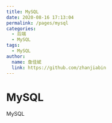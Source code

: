 ```yaml
---
title: MySQL
date: 2020-08-16 17:13:04
permalink: /pages/mysql
categories:
  - 后端
  - MySQL
tags:
  - MySQL
author:
  name: 詹佳斌
  link: https://github.com/zhanjiabin
---
```

# MySQL

MySQL
<!-- more -->
